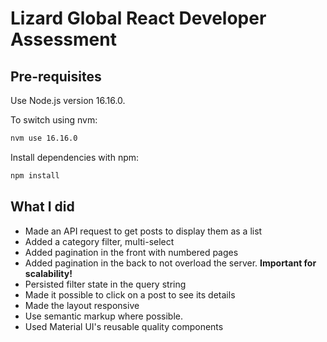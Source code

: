 # Lizard Global React Developer Assessment

## Pre-requisites

Use Node.js version 16.16.0.

To switch using nvm:

```bash
nvm use 16.16.0
```

Install dependencies with npm:

```bash
npm install
```

## What I did

- Made an API request to get posts to display them as a list
- Added a category filter, multi-select
- Added pagination in the front with numbered pages
- Added pagination in the back to not overload the server. **Important for scalability!**
- Persisted filter state in the query string
- Made it possible to click on a post to see its details
- Made the layout responsive
- Use semantic markup where possible.
- Used Material UI's reusable quality components